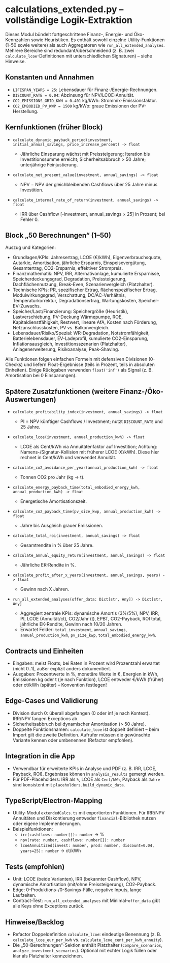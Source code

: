 # calculations_extended.py – vollständige Logik-Extraktion

Dieses Modul bündelt fortgeschrittene Finanz-, Energie- und Öko-Kennzahlen sowie Heuristiken. Es enthält sowohl einzelne Utility-Funktionen (1–50 sowie weitere) als auch Aggregatoren wie `run_all_extended_analyses`. Mehrere Bereiche sind redundant/überschneidend (z. B. zwei `calculate_lcoe`-Definitionen mit unterschiedlichen Signaturen) – siehe Hinweise.

## Konstanten und Annahmen

- `LIFESPAN_YEARS = 25`: Lebensdauer für Finanz-/Energie-Rechnungen.
- `DISCOUNT_RATE = 0.04`: Abzinsung für NPV/LCOE-Annuität.
- `CO2_EMISSIONS_GRID_KWH = 0.401` kg/kWh: Strommix-Emissionsfaktor.
- `CO2_EMBODIED_PV_KWP = 1500` kg/kWp: graue Emissionen der PV-Herstellung.

## Kernfunktionen (früher Block)

- `calculate_dynamic_payback_period(investment, initial_annual_savings, price_increase_percent) -> float`
  - Jährliche Einsparung wächst mit Preissteigerung; Iteration bis Investitionssumme erreicht; Sicherheitsabbruch > 50 Jahre; unterjährige Feinjustierung.

- `calculate_net_present_value(investment, annual_savings) -> float`
  - NPV = NPV der gleichbleibenden Cashflows über 25 Jahre minus Investition.

- `calculate_internal_rate_of_return(investment, annual_savings) -> float`
  - IRR über Cashflow [-investment, annual_savings × 25] in Prozent; bei Fehler 0.

## Block „50 Berechnungen“ (1–50)

Auszug und Kategorien:

- Grundlagen/KPIs: Jahresertrag, LCOE (€/kWh), Eigenverbrauchsquote, Autarkie, Amortisation, jährliche Ersparnis, Einspeisevergütung, Gesamtertrag, CO2-Ersparnis, effektiver Strompreis.
- Finanzmathematik: NPV, IRR, Alternativanlage, kumulierte Ersparnisse, Speicherdeckungsgrad, Degradation, Preissteigerung, Dachflächennutzung, Break-Even, Szenarienvergleich (Platzhalter).
- Technische KPIs: PR, spezifischer Ertrag, flächenspezifischer Ertrag, Modulwirkungsgrad, Verschattung, DC/AC-Verhältnis, Temperaturkorrektur, Degradationsertrag, Wartungskosten, Speicher-EV-Zuwachs.
- Speicher/Last/Finanzierung: Speichergröße (Heuristik), Lastverschiebung, PV-Deckung Wärmepumpe, ROE, Kapitaldienstfähigkeit, Restwert, lineare AfA, Kosten nach Förderung, Netzanschlusskosten, PV vs. Balkonvergleich.
- Lebensdauer/Risiko/Spezial: WR-Degradation, Notstromfähigkeit, Batterielebensdauer, EV-Ladeprofil, kumulierte CO2-Einsparung, Inflationsausgleich, Investitionsszenarien (Platzhalter), Anlagenerweiterung, Risikoanalyse, Peak-Shaving.

Alle Funktionen folgen einfachen Formeln mit defensiven Divisionen (0-Checks) und liefern Float-Ergebnisse (teils in Prozent, teils in absoluten Einheiten). Einige Rückgaben verwenden `float('inf')` als Signal (z. B. Amortisation bei 0 Einsparungen).

## Spätere Zusatzfunktionen (weitere Finanz-/Öko-Auswertungen)

- `calculate_profitability_index(investment, annual_savings) -> float`
  - PI = NPV künftiger Cashflows / Investment; nutzt `DISCOUNT_RATE` und 25 Jahre.

- `calculate_lcoe(investment, annual_production_kwh) -> float`
  - LCOE als Cent/kWh via Annuitätenfaktor auf Investition; Achtung: Namens-/Signatur-Kollision mit früherer LCOE (€/kWh). Diese hier rechnet in Cent/kWh und verwendet Annuität.

- `calculate_co2_avoidance_per_year(annual_production_kwh) -> float`
  - Tonnen CO2 pro Jahr (kg → t).

- `calculate_energy_payback_time(total_embodied_energy_kwh, annual_production_kwh) -> float`
  - Energetische Amortisationszeit.

- `calculate_co2_payback_time(pv_size_kwp, annual_production_kwh) -> float`
  - Jahre bis Ausgleich grauer Emissionen.

- `calculate_total_roi(investment, annual_savings) -> float`
  - Gesamtrendite in % über 25 Jahre.

- `calculate_annual_equity_return(investment, annual_savings) -> float`
  - Jährliche EK-Rendite in %.

- `calculate_profit_after_x_years(investment, annual_savings, years) -> float`
  - Gewinn nach X Jahren.

- `run_all_extended_analyses(offer_data: Dict[str, Any]) -> Dict[str, Any]`
  - Aggregiert zentrale KPIs: dynamische Amortis (3%/5%), NPV, IRR, PI, LCOE (Annuität/ct), CO2/Jahr (t), EPBT, CO2-Payback, ROI total, jährliche EK-Rendite, Gewinn nach 10/20 Jahren.
  - Erwartet Felder: `total_investment`, `annual_savings`, `annual_production_kwh`, `pv_size_kwp`, `total_embodied_energy_kwh`.

## Contracts und Einheiten

- Eingaben: meist Floats; bei Raten in Prozent wird Prozentzahl erwartet (nicht 0..1), außer explizit anders dokumentiert.
- Ausgaben: Prozentwerte in %, monetäre Werte in €, Energien in kWh, Emissionen kg oder t (je nach Funktion), LCOE entweder €/kWh (früher) oder ct/kWh (später) – Konvention festlegen!

## Edge-Cases und Validierung

- Division durch 0: überall abgefangen (0 oder inf je nach Kontext). IRR/NPV fangen Exceptions ab.
- Sicherheitsabbruch bei dynamischer Amortisation (> 50 Jahre).
- Doppelte Funktionsnamen: `calculate_lcoe` ist doppelt definiert – beim Import gilt die zweite Definition. Aufrufer müssen die gewünschte Variante kennen oder umbenennen (Refactor empfohlen).

## Integration in die App

- Verwendbar für erweiterte KPIs in Analyse und PDF (z. B. IRR, LCOE, Payback, ROI). Ergebnisse können in `analysis_results` gemergt werden.
- Für PDF-Placeholders: IRR als `%`, LCOE als `Cent/kWh`, Payback als `Jahre` sind konsistent mit `placeholders.build_dynamic_data`.

## TypeScript/Electron-Mapping

- Utility-Modul `extendedCalcs.ts` mit exportierten Funktionen. Für IRR/NPV Annuitäten und Diskontierung entweder `financial`-Bibliothek nutzen oder eigene Implementierungen.
- Beispielfunktionen:
  - `irr(cashflows: number[]): number` → %
  - `npv(rate: number, cashflows: number[]): number`
  - `lcoeAnnuitized(invest: number, prod: number, discount=0.04, years=25): number` → ct/kWh

## Tests (empfohlen)

- Unit: LCOE (beide Varianten), IRR (bekannter Cashflow), NPV, dynamische Amortisation (mit/ohne Preissteigerung), CO2-Payback.
- Edge: 0-Produktions-/0-Savings-Fälle, negative Inputs, lange Laufzeiten.
- Contract-Test: `run_all_extended_analyses` mit Minimal-`offer_data` gibt alle Keys ohne Exceptions zurück.

## Hinweise/Backlog

- Refactor Doppeldefinition `calculate_lcoe`: eindeutige Benennung (z. B. `calculate_lcoe_eur_per_kwh` vs. `calculate_lcoe_cent_per_kwh_annuity`).
- Die „50-Berechnungen“-Sektion enthält Platzhalter (`compare_scenarios`, `analyze_investment_scenarios`). Optional mit echter Logik füllen oder klar als Platzhalter kennzeichnen.
